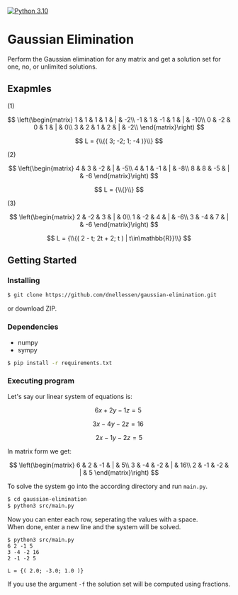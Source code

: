 [![Python 3.10](https://img.shields.io/badge/python-3.10-blue.svg)](https://www.python.org/downloads/)

# Gaussian Elimination

Perform the Gaussian elimination for any matrix and get a solution set for one, no, or unlimited solutions.


## Exapmles
(1)

$$ \left(\begin{matrix}
1 & 1 & 1 & 1 & | & -2\\
-1 & 1 & -1 & 1 & | & -10\\
0 & -2 & 0 & 1 & | & 0\\
3 & 2 & 1 & 2 & | & -2\\
\end{matrix}\right) $$

$$
L = {\\{( 3; -2; 1; -4 )}\\}
$$

(2)

$$ \left(\begin{matrix}
4 & 3 & -2 & | & -5\\
4 & 1 & -1 & | & -8\\
8 & 8 & -5 & | & -6
\end{matrix}\right) $$

$$
L = {\\{}\\}
$$

(3)

$$ \left(\begin{matrix}
2 & -2 & 3 & | & 0\\
1 & -2 & 4 & | & -6\\
3 & -4 & 7 & | & -6
\end{matrix}\right) $$

$$
L = {\\{( 2 - t; 2t + 2; t ) | t\in\mathbb{R}}\\}
$$

## Getting Started

### Installing

```bash
$ git clone https://github.com/dnellessen/gaussian-elimination.git
```
or download ZIP.

### Dependencies
* numpy
* sympy
```bash
$ pip install -r requirements.txt
```


### Executing program

Let's say our linear system of equations is:

$$ 6x  + 2y - 1z = 5\ $$

$$ 3x - 4y  - 2z = 16\ $$

$$ 2x  - 1y - 2z = 5 $$

In matrix form we get:

$$ \left(\begin{matrix}
6 & 2 & -1 & | & 5\\
3 & -4 & -2 & | & 16\\
2 & -1 & -2 & | & 5
\end{matrix}\right) $$

To solve the system go into the according directory and run `main.py`.
```bash
$ cd gaussian-elimination
$ python3 src/main.py
```

Now you can enter each row, seperating the values with a space.\
When done, enter a new line and the system will be solved.
```
$ python3 src/main.py
6 2 -1 5
3 -4 -2 16
2 -1 -2 5

L = {( 2.0; -3.0; 1.0 )}
```

If you use the argument `-f` the solution set will be computed using fractions.
